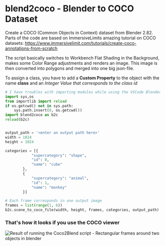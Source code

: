 # blend2coco - Blender to COCO Dataset
Create a COCO (Common Objects in Context) dataset from Blender 2.82.
Parts of the code are based on ImmersiveLimits amazing tutorial on COCO datasets:
https://www.immersivelimit.com/tutorials/create-coco-annotations-from-scratch

The script basically switches to Workbench Flat Shading in the Background, makes some Color Range adjustments and renders an image. This image is then converted into polygons and merged into one big json-file.

To assign a class, you have to add a **Custom Property** to the object with the name **class** and an *Integer Value that corresponds to the class id*

```python
# I have troubles with importing modules while using the VSCode Blender extension
import sys,os
from importlib import reload
if os.getcwd() not in sys.path:
    sys.path.insert(0, os.getcwd())
import blend2coco as b2c
reload(b2c)


output_path = '<enter an output path here>'
width = 1024
height = 1024

categories = [{
            "supercategory": "shape",
            "id": 0,
            "name": "cube"
        },
        {
            "supercategory": "animal",
            "id": 1,
            "name": "monkey"
        }]

# Each frame corresponds in one output image
frames = list(range(1, 6))
b2c.scene_to_coco_file(width, height, frames, categories, output_path)

```

### That's how it looks if you use the COCO viewer

![Result of running the Coco2Blend script - Rectangular frames around two objects in blender](screenshot-coco.png "Screenshot of the Result")
